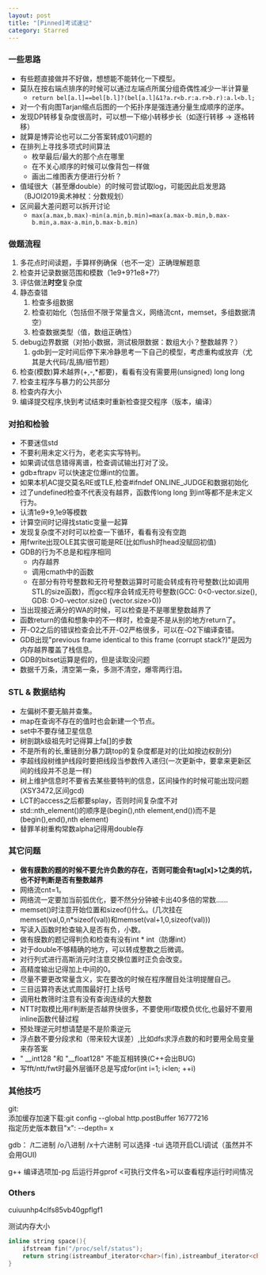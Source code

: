 ```yaml
---
layout: post
title: "[Pinned]考试速记"
category: Starred
---
```


### 一些思路
* 有些题直接做并不好做，想想能不能转化一下模型。
* 莫队在按右端点排序的时候可以通过左端点所属分组奇偶性减少一半计算量
	* `return bel[a.l]==bel[b.l]?(bel[a.l]&1?a.r<b.r:a.r>b.r):a.l<b.l;`
* 对一个有向图Tarjan缩点后图的一个拓扑序是强连通分量生成顺序的逆序。
* 发现DP转移复杂度很高时，可以想一下缩小转移步长（如逐行转移 -> 逐格转移）
* 就算是博弈论也可以二分答案转成01问题的
* 在排列上寻找多项式时间算法
	* 枚举最后/最大的那个点在哪里
	* 在不关心顺序的时候可以像背包一样做
	* 画出二维图表方便进行分析？
* 值域很大（甚至爆double）的时候可尝试取log，可能因此启发思路（BJOI2019奥术神杖：分数规划）
* 区间最大差问题可以拆开讨论
	* `max(a.max,b.max)-min(a.min,b.min)=max(a.max-b.min,b.max-b.min,a.max-a.min,b.max-b.min)`


### 做题流程
1. 多花点时间读题，手算样例确保（也不一定）正确理解题意
2. 检查并记录数据范围和模数（1e9+9?1e8+7?）
3. 评估做法**时空**复杂度
4. 静态查错
	1. 检查多组数据
	2. 检查初始化（包括但不限于常量含义，网络流cnt，memset，多组数据清空）
	3. 检查数据类型（值，数组正确性）
5. debug边界数据（对拍小数据，测试极限数据：数组大小？整数越界？）
	1. gdb到一定时间后停下来冷静思考一下自己的模型，考虑重构或放弃（尤其是大代码/乱搞/细节题）
6. 检查(模数)算术越界(+,-,*都要)，看看有没有需要用(unsigned) long long
7. 检查主程序与暴力的公共部分
8. 检查内存大小
9. 编译提交程序,快到考试结束时重新检查提交程序（版本，编译）

### 对拍和检验
* 不要迷信std
* 不要利用未定义行为，老老实实写特判。
* 如果调试信息错得离谱，检查调试输出打对了没。
* gdb±ftrapv 可以快速定位爆int的位置。
* 如果本机AC提交莫名RE或TLE,检查#ifndef ONLINE_JUDGE和数据初始化
* 过了undefined检查不代表没有越界，函数传long long 到int等都不是未定义行为。
* 认清1e9+9,1e9等模数
* 计算空间时记得找static变量一起算
* 发现复杂度不对时可以检查一下循环，看看有没有空跑
* 用fwrite出现OLE其实很可能是RE(比如flush时head没赋回初值)
* GDB的行为不总是和程序相同
    * 内存越界
    * 调用cmath中的函数
    * 在部分有符号整数和无符号整数运算时可能会转成有符号整数(比如调用STL的size函数)，而gcc程序会转成无符号整数(GCC: 0<0-vector.size(), GDB: 0>0-vector.size() (vector.size>0))
* 当出现接近满分的WA的时候，可以检查是不是哪里整数越界了
* 函数return的值和想象中的不一样时，检查是不是从别的地方return了。
* 开-O2之后的错误检查会比不开-O2严格很多，可以在-O2下编译查错。
* GDB出现"previous frame identical to this frame (corrupt stack?)"是因为内存越界覆盖了栈信息。
* GDB的bitset运算是假的，但是读取没问题
* 数据千万条，清空第一条，多测不清空，爆零两行泪。

### STL & 数据结构

* 左偏树不要无脑并查集。
* map在查询不存在的值时也会新建一个节点。
* set中不要存储卫星信息
* 树剖跳k级祖先时记得算上fa[]的步数
* 不是所有的长,重链剖分暴力跳top的复杂度都是对的(比如按边权剖分)
* 李超线段树维护线段时要把线段当参数传入递归(一次更新中，要拿来更新区间的线段并不总是一样)
* 树上维护信息时不要省去某些要特判的信息，区间操作的时候可能出现问题(XSY3472,区间gcd)
* LCT的access之后都要splay，否则时间复杂度不对
* std::nth_element()的顺序是(begin(),nth element,end())而不是(begin(),end(),nth element)
* 替罪羊树重构常数alpha记得用double存

### 其它问题
* **做有膜数的题的时候不要允许负数的存在，否则可能会有tag[x]>1之类的坑，也不好判断是否有整数越界**
* 网络流cnt=1。
* 网络流一定要加当前弧优化，要不然分分钟被卡出40多倍的常数……
* memset()时注意开始位置和sizeof()什么。(几次挂在memset(val,0,n*sizeof(val))和memset(val+1,0,sizeof(val)))
* 写读入函数时检查输入是否有负，小数。
* 做有膜数的题记得判负和检查有没有int * int（防爆int）
* 对于double不够精确的地方，可以转成整数之后微调。
* 对行列式进行高斯消元时注意交换位置时正负会改变。
* 高精度输出记得加上中间的0。
* 尽量不要更改常量含义，实在要改的时候在程序醒目处注明提醒自己。
* 三目运算符表达式周围最好打上括号
* 调用杜教筛时注意有没有查询连续的大整数
* NTT时取模比用if判断是否越界快很多，不要使用if取模负优化,也最好不要用inline函数代替过程
* 预处理逆元时想请楚是不是阶乘逆元
* 浮点数不要分段求和（带来较大误差）,比如dfs求浮点数的和时要用全局变量来存答案
* " __int128 "和 "__float128" 不能互相转换(C++会出BUG)
* 写fft/ntt/fwt时最外层循环总是写成for(int i=1; i<len; ++i)


### 其他技巧
git:  
添加缓存加速下载:git config --global http.postBuffer 16777216  
指定历史版本数目"x": --depth= x  

gdb：
/t二进制 /o八进制 /x十六进制
可以选择 -tui 选项开启CLI调试（虽然并不会用GUI)

g++ 编译选项加-pg 后运行并gprof <可执行文件名>可以查看程序运行时间情况


### Others

cuiuunhp4clfs85vb40gpflgf1

测试内存大小
```cpp
inline string space(){
	ifstream fin("/proc/self/status");
	return string(istreambuf_iterator<char>(fin),istreambuf_iterator<char>());
}
```
